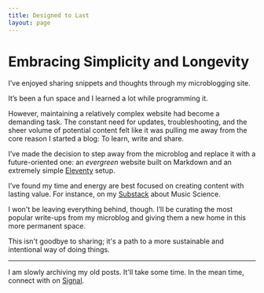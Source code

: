 ```yaml
---
title: Designed to Last
layout: page
---
```


# Embracing Simplicity and Longevity
I’ve enjoyed sharing snippets and thoughts through my microblogging site.

It’s been a fun space and I learned a lot while programming it.



However, maintaining a relatively complex website had become a demanding task. The constant need for updates, troubleshooting, and the sheer volume of potential content felt like it was pulling me away from the core reason I started a blog: To learn, write and share.

I’ve made the decision to step away from the microblog and replace it with a future-oriented one: an *evergreen* website built on Markdown and an extremely simple [Eleventy](https://www.11ty.dev/) setup.

I’ve found my time and energy are best focused on creating content with lasting value. For instance, on my [Substack](https://geffrey.substack.com/) about Music Science.

I won't be leaving everything behind, though. I’ll be curating the most popular write-ups from my microblog and giving them a new home in this more permanent space.

This isn't goodbye to sharing; it's a path to a more sustainable and intentional way of doing things.

***

I am slowly archiving my old posts. It'll take some time. In the mean time, connect with on [Signal](https://signal.me/#eu/ctlD__2i3DbpPnd4CRwgxIbCMTPOCwvD7chjLP77QNsQsUEeDLBPz7-3iq0tz7UC).
